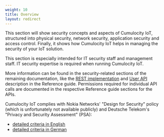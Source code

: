 ```yaml
---
weight: 10
title: Overview
layout: redirect
---
```


This section will show security concepts and aspects of Cumulocity IoT, structured into physical security, network security, application security and access control. Finally, it shows how Cumulocity IoT helps in managing the security of your IoT solution. 

This section is especially intended for IT security staff and management staff. IT security expertise is required when running Cumulocity IoT.

More information can be found in the security-related sections of the remaining documentation, like the [REST implementation](/reference/rest-implementation) and [User API](/reference/users) description in the Reference guide. Permissions required for individual API calls are documented in the respective Reference guide sections for the APIs.

Cumulocity IoT complies with Nokia Networks' "Design for Security" policy (which is unfortunately not available publicly) and Deutsche Telekom's "Privacy and Security Assessment" (PSA): <br>
* [detailed criteria in English](https://www.telekom.com/en/corporate-responsibility/data-protection---data-security/security/security/privacy-and-security-assessment-process-358312)  
* [detailed criteria in German](http://www.telekom.com/psa)
